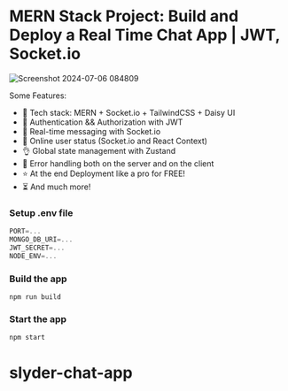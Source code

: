 # MERN Stack Project: Build and Deploy a Real Time Chat App | JWT, Socket.io

![Screenshot 2024-07-06 084809](https://github.com/RohanVishwakarma001/slyder-chat-app/assets/112305373/953ba57b-e7df-4ecf-8342-95dfe37f7fb0)

Some Features:

-   🌟 Tech stack: MERN + Socket.io + TailwindCSS + Daisy UI
-   🎃 Authentication && Authorization with JWT
-   👾 Real-time messaging with Socket.io
-   🚀 Online user status (Socket.io and React Context)
-   👌 Global state management with Zustand
-   🐞 Error handling both on the server and on the client
-   ⭐ At the end Deployment like a pro for FREE!
-   ⏳ And much more!

### Setup .env file

```js
PORT=...
MONGO_DB_URI=...
JWT_SECRET=...
NODE_ENV=...
```

### Build the app

```shell
npm run build
```

### Start the app

```shell
npm start
```
# slyder-chat-app
